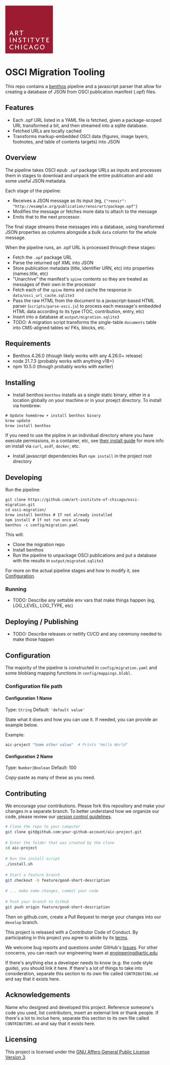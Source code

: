 ![Art Institute of Chicago](https://raw.githubusercontent.com/Art-Institute-of-Chicago/template/master/aic-logo.gif)

# OSCI Migration Tooling

This repo contains a [benthos](https://benthos.dev) pipeline and a javascript parser that allow for creating a database of JSON from OSCI publication manifest (.opf) files. 

## Features
* Each .opf URL listed in a YAML file is fetched, given a package-scoped URI, transformed a bit, and then streamed into a sqlite database.
* Fetched URLs are locally cached
* Transforms markup-embedded OSCI data (figures, image layers, footnotes, and table of contents targets) into JSON

## Overview

The pipeline takes OSCI epub `.opf` package URLs as inputs and processes them in stages to download and unpack the entire publication and add some useful JSON metadata.

Each stage of the pipeline:
- Receives a JSON message as its input (eg, `{"renoir": "http://example.org/publication/renoirart/package.opf"}`
- Modifies the message or fetches more data to attach to the message
- Emits that to the next processor. 

The final stage streams these messages into a database, using transformed JSON properties as columns alongside a bulk `data` column for the whole message.

When the pipeline runs, an .opf URL is processed through these stages:
- Fetch the `.opf` package URL
- Parse the returned opf XML into JSON
- Store publication metadata (title, identifier URN, etc) into properties (names.title, etc)
- "Unarchive" the manifest's `spine` contents so they are treated as messages of their own in the processor
- Fetch each of the `spine` items and cache the response in `data/osci_url_cache.sqlite3`
- Pass the raw HTML from the document to a javascript-based HTML parser (`scripts/parse-osci.js`) to process each message's embedded HTML data according to its type (TOC, contribution, entry, etc)
- Insert into a database at `output/migration.sqlite3`
- TODO: A migration script transforms the single-table `documents` table into CMS-aligned tables w/ FKs, blocks, etc.

## Requirements

- Benthos 4.26.0 (though likely works with any 4.26.0+ release)
- node 21.7.3 (probably works with anything v18+)
- npm 10.5.0 (though probably works with earlier)

## Installing

- Install benthos
`benthos` installs as a single static binary, either in a location globally on your machine or in your proejct directory. To install via hombrew:

```shell
# Update homebrew + install benthos binary
brew update
brew install benthos
```

If you need to use the pipline in an individual directory where you have execute permissions, in a container, etc, see [their install guide](https://www.benthos.dev/docs/guides/getting_started) for more info on install via `curl`, `asdf`, `docker`, etc.

- Install javascript dependencies
Run `npm install` in the project root directory

## Developing

Run the pipeline:

```shell
git clone https://github.com/art-institute-of-chicago/osci-migration.git
cd osci-migration/
brew install benthos # If not already installed
npm install # If not run once already
benthos -c config/migration.yaml
```

This will:
- Clone the migration repo
- Install benthos
- Run the pipeline to unpackage OSCI publications and put a database with the results in `output/migrated.sqlite3`

For more on the actual pipeline stages and how to modify it, see [Configuration](#configuration).

### Running

- TODO: Describe any settable env vars that make things happen (eg, LOG_LEVEL, LOG_TYPE, etc)

## Deploying / Publishing

- TODO: Describe releases or netlify CI/CD and any ceremony needed to make those happen

## Configuration

The majority of the pipeline is constructed in `config/migration.yaml` and some bloblang mapping functions in `config/mappings.blobl`.

### Configuration file path

#### Configuration 1 Name
Type: `String`
Default: `'default value'`

State what it does and how you can use it. If needed, you can provide
an example below.

Example:
```bash
aic-project "Some other value"  # Prints "Hello World"
```

#### Configuration 2 Name
Type: `Number|Boolean`
Default: 100

Copy-paste as many of these as you need.

## Contributing

We encourage your contributions. Please fork this repository and make your changes in a separate branch. To better understand how we organize our code, please review our [version control guidelines](https://docs.google.com/document/d/1B-27HBUc6LDYHwvxp3ILUcPTo67VFIGwo5Hiq4J9Jjw).

```bash
# Clone the repo to your computer
git clone git@github.com:your-github-account/aic-project.git

# Enter the folder that was created by the clone
cd aic-project

# Run the install script
./install.sh

# Start a feature branch
git checkout -b feature/good-short-description

# ... make some changes, commit your code

# Push your branch to GitHub
git push origin feature/good-short-description
```

Then on github.com, create a Pull Request to merge your changes into our
`develop` branch.

This project is released with a Contributor Code of Conduct. By participating in
this project you agree to abide by its [terms](CODE_OF_CONDUCT.md).

We welcome bug reports and questions under GitHub's [Issues](issues). For other concerns, you can reach our engineering team at [engineering@artic.edu](mailto:engineering@artic.edu)

If there's anything else a developer needs to know (e.g. the code style
guide), you should link it here. If there's a lot of things to take into
consideration, separate this section to its own file called `CONTRIBUTING.md`
and say that it exists here.

## Acknowledgements

Name who designed and developed this project. Reference someone's code you used,
list contributors, insert an external link or thank people. If there's a lot to
inclue here, separate this section to its own file called `CONTRIBUTORS.md` and
say that it exists here.

## Licensing

This project is licensed under the [GNU Affero General Public License
Version 3](LICENSE).
